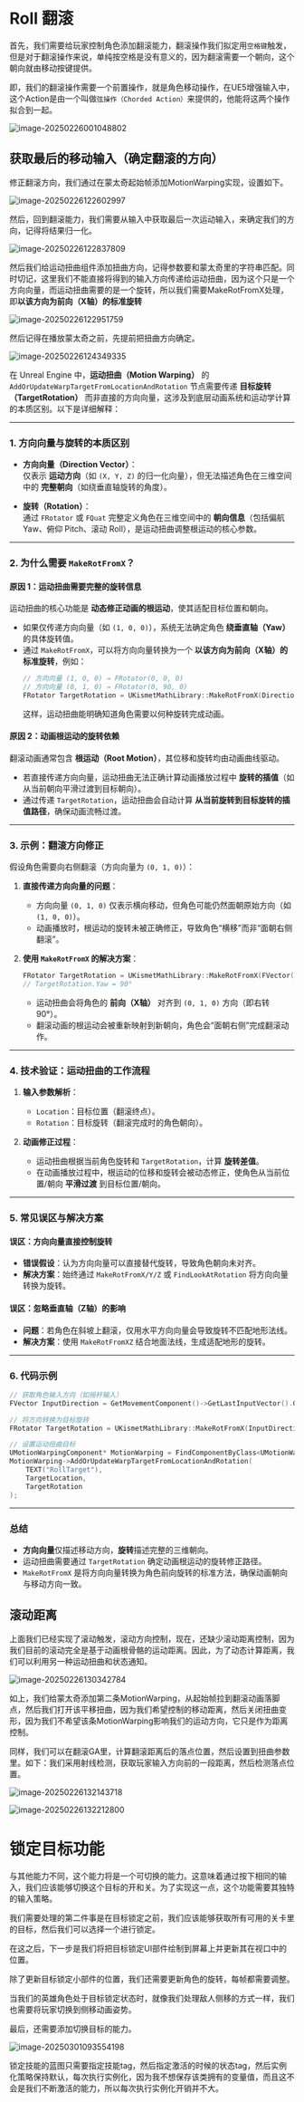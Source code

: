 # Roll 翻滚

首先，我们需要给玩家控制角色添加翻滚能力，翻滚操作我们拟定用`空格键`触发，但是对于翻滚操作来说，单纯按空格是没有意义的，因为翻滚需要一个朝向，这个朝向就由移动按键提供。

即，我们的翻滚操作需要一个前置操作，就是角色移动操作，在UE5增强输入中，这个Action是由一个叫做`弦操作（Chorded Action）`来提供的，他能将这两个操作拟合到一起。

![image-20250226001048802](.\image-20250226001048802.png)



## 获取最后的移动输入（确定翻滚的方向）

修正翻滚方向，我们通过在蒙太奇起始帧添加MotionWarping实现，设置如下。

![image-20250226122602997](.\image-20250226122602997.png)

然后，回到翻滚能力，我们需要从输入中获取最后一次运动输入，来确定我们的方向，记得将结果归一化。

![image-20250226122837809](.\image-20250226122837809.png)

然后我们给运动扭曲组件添加扭曲方向，记得参数要和蒙太奇里的字符串匹配。同时切记，这里我们不能直接将得到的输入方向传递给运动扭曲，因为这个只是一个方向向量，而运动扭曲需要的是一个旋转，所以我们需要MakeRotFromX处理，即**以该方向为前向（X轴）的标准旋转**

![image-20250226122951759](.\image-20250226122951759.png)

然后记得在播放蒙太奇之前，先提前把扭曲方向确定。

![image-20250226124349335](.\image-20250226124349335.png)

在 Unreal Engine 中，**运动扭曲（Motion Warping）** 的 `AddOrUpdateWarpTargetFromLocationAndRotation` 节点需要传递 **目标旋转（TargetRotation）** 而非直接的方向向量，这涉及到底层动画系统和运动学计算的本质区别。以下是详细解释：

---

### **1. 方向向量与旋转的本质区别**
- **方向向量（Direction Vector）**：  
  仅表示 **运动方向**（如 `(X, Y, Z)` 的归一化向量），但无法描述角色在三维空间中的 **完整朝向**（如绕垂直轴旋转的角度）。
  
- **旋转（Rotation）**：  
  通过 `FRotator` 或 `FQuat` 完整定义角色在三维空间中的 **朝向信息**（包括偏航 Yaw、俯仰 Pitch、滚动 Roll），是运动扭曲调整根运动的核心参数。

---

### **2. 为什么需要 `MakeRotFromX`？**
#### **原因 1：运动扭曲需要完整的旋转信息**
运动扭曲的核心功能是 **动态修正动画的根运动**，使其适配目标位置和朝向。  
- 如果仅传递方向向量（如 `(1, 0, 0)`），系统无法确定角色 **绕垂直轴（Yaw）** 的具体旋转值。  
- 通过 `MakeRotFromX`，可以将方向向量转换为一个 **以该方向为前向（X轴）的标准旋转**，例如：  
  ```cpp
  // 方向向量 (1, 0, 0) → FRotator(0, 0, 0)
  // 方向向量 (0, 1, 0) → FRotator(0, 90, 0)
  FRotator TargetRotation = UKismetMathLibrary::MakeRotFromX(Direction);
  ```
  这样，运动扭曲能明确知道角色需要以何种旋转完成动画。

#### **原因 2：动画根运动的旋转依赖**
翻滚动画通常包含 **根运动（Root Motion）**，其位移和旋转均由动画曲线驱动。  
- 若直接传递方向向量，运动扭曲无法正确计算动画播放过程中 **旋转的插值**（如从当前朝向平滑过渡到目标朝向）。  
- 通过传递 `TargetRotation`，运动扭曲会自动计算 **从当前旋转到目标旋转的插值路径**，确保动画流畅过渡。

---

### **3. 示例：翻滚方向修正**
假设角色需要向右侧翻滚（方向向量为 `(0, 1, 0)`）：  
1. **直接传递方向向量的问题**：  
   - 方向向量 `(0, 1, 0)` 仅表示横向移动，但角色可能仍然面朝原始方向（如 `(1, 0, 0)`）。  
   - 动画播放时，根运动的旋转未被正确修正，导致角色“横移”而非“面朝右侧翻滚”。

2. **使用 `MakeRotFromX` 的解决方案**：  
   ```cpp
   FRotator TargetRotation = UKismetMathLibrary::MakeRotFromX(FVector(0, 1, 0));
   // TargetRotation.Yaw = 90°
   ```
   - 运动扭曲会将角色的 **前向（X轴）** 对齐到 `(0, 1, 0)` 方向（即右转 90°）。  
   - 翻滚动画的根运动会被重新映射到新朝向，角色会“面朝右侧”完成翻滚动作。

---

### **4. 技术验证：运动扭曲的工作流程**
1. **输入参数解析**：  
   - `Location`：目标位置（翻滚终点）。  
   - `Rotation`：目标旋转（翻滚完成时的角色朝向）。  

2. **动画修正过程**：  
   - 运动扭曲根据当前角色旋转和 `TargetRotation`，计算 **旋转差值**。  
   - 在动画播放过程中，根运动的位移和旋转会被动态修正，使角色从当前位置/朝向 **平滑过渡** 到目标位置/朝向。

---

### **5. 常见误区与解决方案**
#### **误区：方向向量直接控制旋转**
- **错误假设**：认为方向向量可以直接替代旋转，导致角色朝向未对齐。  
- **解决方案**：始终通过 `MakeRotFromX/Y/Z` 或 `FindLookAtRotation` 将方向向量转换为旋转。

#### **误区：忽略垂直轴（Z轴）的影响**
- **问题**：若角色在斜坡上翻滚，仅用水平方向向量会导致旋转不匹配地形法线。  
- **解决方案**：使用 `MakeRotFromXZ` 结合地面法线，生成适配地形的旋转。

---

### **6. 代码示例**
```cpp
// 获取角色输入方向（如摇杆输入）
FVector InputDirection = GetMovementComponent()->GetLastInputVector().GetSafeNormal();

// 将方向转换为目标旋转
FRotator TargetRotation = UKismetMathLibrary::MakeRotFromX(InputDirection);

// 设置运动扭曲目标
UMotionWarpingComponent* MotionWarping = FindComponentByClass<UMotionWarpingComponent>();
MotionWarping->AddOrUpdateWarpTargetFromLocationAndRotation(
    TEXT("RollTarget"), 
    TargetLocation, 
    TargetRotation
);
```

---

### **总结**
- **方向向量**仅描述移动方向，**旋转**描述完整的三维朝向。  
- 运动扭曲需要通过 `TargetRotation` 确定动画根运动的旋转修正路径。  
- `MakeRotFromX` 是将方向向量转换为角色前向旋转的标准方法，确保动画朝向与移动方向一致。



## 滚动距离

上面我们已经实现了滚动触发，滚动方向控制，现在，还缺少滚动距离控制，因为我们目前的滚动完全是基于动画根骨骼的运动距离。因此，为了动态计算距离，我们可以利用另一种运动扭曲和状态通知。

![image-20250226130342784](.\image-20250226130342784.png)

如上，我们给蒙太奇添加第二条MotionWarping，从起始帧拉到翻滚动画落脚点，然后我们打开该平移扭曲，因为我们希望控制的移动距离，然后关闭扭曲变形，因为我们不希望该条MotionWarping影响我们的运动方向，它只是作为距离控制。

同样，我们可以在翻滚GA里，计算翻滚距离后的落点位置，然后设置到扭曲参数里。如下：我们采用射线检测，获取玩家输入方向前的一段距离，然后检测落点位置。

![image-20250226132143718](.\image-20250226132143718.png)

![image-20250226132212800](.\image-20250226132212800.png)



# 锁定目标功能

与其他能力不同，这个能力将是一个可切换的能力。这意味着通过按下相同的输入，我们应该能够切换这个目标的开和关。为了实现这一点，这个功能需要其独特的输入策略。

我们需要处理的第二件事是在目标锁定之前，我们应该能够获取所有可用的关卡里的目标，然后我们可以选择一个进行锁定。

在这之后，下一步是我们将把目标锁定UI部件绘制到屏幕上并更新其在视口中的位置。

除了更新目标锁定小部件的位置，我们还需要更新角色的旋转，每帧都需要调整。

当我们的英雄角色处于目标锁定状态时，就像我们处理敌人侧移的方式一样，我们也需要将玩家切换到侧移动画姿势。

最后，还需要添加切换目标的能力。

![image-20250301093554198](.\image-20250301093554198.png)

锁定技能的蓝图只需要指定技能tag，然后指定激活的时候的状态tag，然后实例化策略保持默认，每次执行实例化，因为我不想保存该类拥有的变量值，而且这不会是我们不断激活的能力，所以每次执行实例化开销并不大。

